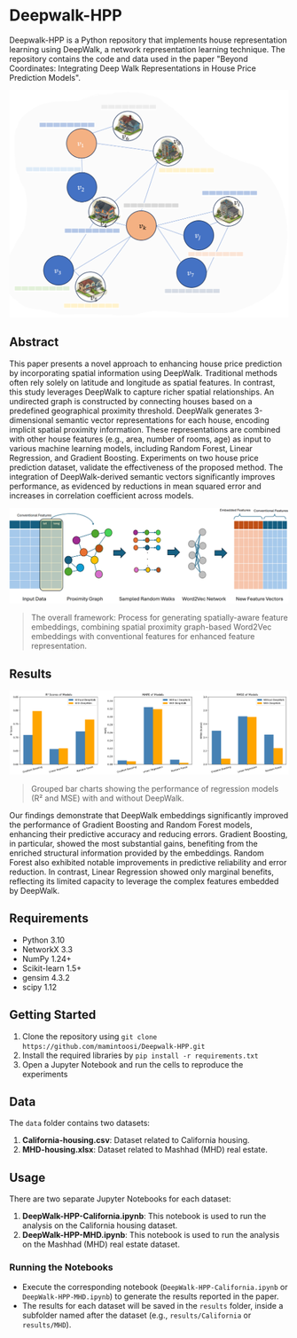# Deepwalk-HPP

Deepwalk-HPP is a Python repository that implements house representation learning using DeepWalk, a network representation learning technique. The repository contains the code and data used in the paper "Beyond Coordinates: Integrating Deep Walk Representations in House Price Prediction Models".

![](images/graph.png)

## Abstract

This paper presents a novel approach to enhancing house price prediction by incorporating spatial information using DeepWalk. Traditional methods often rely solely on latitude and longitude as spatial features. In contrast, this study leverages DeepWalk to capture richer spatial relationships. An undirected graph is constructed by connecting houses based on a predefined geographical proximity threshold. DeepWalk generates 3-dimensional semantic vector representations for each house, encoding implicit spatial proximity information. These representations are combined with other house features (e.g., area, number of rooms, age) as input to various machine learning models, including Random Forest, Linear Regression, and Gradient Boosting. Experiments on two house price prediction dataset, validate the effectiveness of the proposed method. The integration of DeepWalk-derived semantic vectors significantly improves performance, as evidenced by reductions in mean squared error and increases in correlation coefficient across models.

![](images/proposedModel.png)

> The overall framework: Process for generating spatially-aware feature embeddings, combining spatial proximity graph-based Word2Vec embeddings with conventional features for enhanced feature representation.

## Results

![](images/results.png)

> Grouped bar charts showing the performance of regression models (R² and MSE) with and without DeepWalk.

Our findings demonstrate that DeepWalk embeddings significantly improved the performance of Gradient Boosting and Random Forest models, enhancing their predictive accuracy and reducing errors. Gradient Boosting, in particular, showed the most substantial gains, benefiting from the enriched structural information provided by the embeddings. Random Forest also exhibited notable improvements in predictive reliability and error reduction. In contrast, Linear Regression showed only marginal benefits, reflecting its limited capacity to leverage the complex features embedded by DeepWalk.

## Requirements

- Python 3.10
- NetworkX 3.3
- NumPy 1.24+
- Scikit-learn 1.5+
- gensim 4.3.2
- scipy 1.12

## Getting Started

1. Clone the repository using `git clone https://github.com/mamintoosi/Deepwalk-HPP.git`
2. Install the required libraries by `pip install -r requirements.txt`
3. Open a Jupyter Notebook and run the cells to reproduce the experiments

## Data

The `data` folder contains two datasets:

1. **California-housing.csv**: Dataset related to California housing.
2. **MHD-housing.xlsx**: Dataset related to Mashhad (MHD) real estate.

## Usage

There are two separate Jupyter Notebooks for each dataset:

1. **DeepWalk-HPP-California.ipynb**: This notebook is used to run the analysis on the California housing dataset.
2. **DeepWalk-HPP-MHD.ipynb**: This notebook is used to run the analysis on the Mashhad (MHD) real estate dataset.

### Running the Notebooks
- Execute the corresponding notebook (`DeepWalk-HPP-California.ipynb` or `DeepWalk-HPP-MHD.ipynb`) to generate the results reported in the paper.
- The results for each dataset will be saved in the `results` folder, inside a subfolder named after the dataset (e.g., `results/California` or `results/MHD`).
